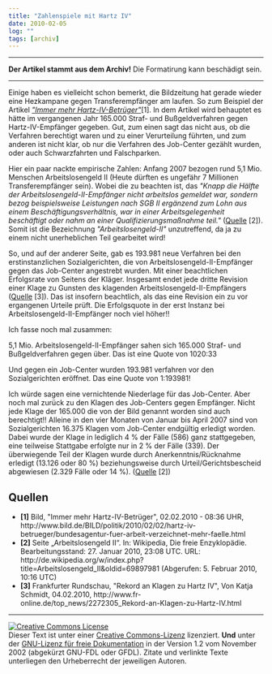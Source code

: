 ```yaml
---
title: "Zahlenspiele mit Hartz IV"
date: 2010-02-05
log: ""
tags: [archiv]
---
```

<hr><b>Der Artikel stammt aus dem Archiv!</b> Die Formatirung kann beschädigt sein.<hr>
Einige haben es vielleicht schon bemerkt, die Bildzeitung hat gerade wieder eine Hezkampane gegen Transferempfänger am laufen. So zum Beispiel der Artikel <i><a href="http://www.bild.de/BILD/politik/2010/02/02/hartz-iv-betrueger/bundesagentur-fuer-arbeit-verzeichnet-mehr-faelle.html">"Immer mehr Hartz-IV-Betrüger"</a></i>[1]. In dem Artikel wird behauptet es hätte im vergangenen Jahr 165.000 Straf- und Bußgeldverfahren gegen Hartz-IV-Empfänger gegeben.
<!--break-->
Gut, zum einen sagt das nicht aus, ob die Verfahren berechtigt waren und zu einer Verurteilung führten, und zum anderen ist nicht klar, ob nur die Verfahren des Job-Center gezählt wurden, oder auch Schwarzfahrten und Falschparken. 

Hier ein paar nackte empirische Zahlen: Anfang 2007 bezogen rund 5,1 Mio. Menschen Arbeitslosengeld II (Heute dürften es ungefähr 7 Millionen Transferempfänger sein). Wobei die zu beachten ist, das <i>"Knapp die Hälfte der Arbeitslosengeld-II-Empfänger nicht arbeitslos gemeldet war, sondern bezog beispielsweise Leistungen nach SGB II ergänzend zum Lohn aus einem Beschäftigungsverhältnis, war in einer Arbeitsgelegenheit beschäftigt oder nahm an einer Qualifizierungsmaßnahme teil."</i> (<a href="http://de.wikipedia.org/wiki/Arbeitslosengeld_II#Empirische_Basisdaten">Quelle</a> [2]). Somit ist die Bezeichnung <i>"Arbeitslosengeld-II"</i> unzutreffend, da ja zu einem nicht unerheblichen Teil gearbeitet wird!

So, und auf der anderer Seite, gab es 193.981 neue Verfahren bei den erstinstanzlichen Sozialgerichten, die von Arbeitslosengeld-II-Empfänger gegen das Job-Center angestrebt wurden. Mit einer beachtlichen Erfolgsrate von Seitens der Kläger. Insgesamt endet jede dritte Revision einer Klage zu Gunsten des klagenden Arbeitslosengeld-II-Empfängers (<a href="http://www.fr-online.de/top_news/2272305_Rekord-an-Klagen-zu-Hartz-IV.html">Quelle</a> [3]). Das ist insofern beachtlich, als das eine Revision ein zu vor ergangenen Urteile prüft. Die Erfolgsquote in der erst Instanz bei Arbeitslosengeld-II-Empfänger noch viel höher!!

Ich fasse noch mal zusammen:

5,1 Mio. Arbeitslosengeld-II-Empfänger sahen sich 165.000 Straf- und Bußgeldverfahren gegen über. Das ist eine Quote von 1020:33

Und gegen ein Job-Center wurden 193.981 verfahren vor den Sozialgerichten eröffnet. Das eine Quote von 1:193981!

Ich würde sagen eine vernichtende Niederlage für das Job-Center. Aber noch mal zurück zu den Klagen des Job-Centers gegen Empfänger. Nicht jede Klage der 165.000 die von der Bild genannt worden sind auch berechtigt!! Alleine in den vier Monaten von Januar bis April 2007 sind von Sozialgerichten 16.375 Klagen vom Job-Center endgültig erledigt worden. Dabei wurde der Klage in lediglich 4 % der Fälle (586) ganz stattgegeben, eine teilweise Stattgabe erfolgte nur in 2 % der Fälle (339). Der überwiegende Teil der Klagen wurde durch Anerkenntnis/Rücknahme erledigt (13.126 oder 80 %) beziehungsweise durch Urteil/Gerichtsbescheid abgewiesen (2.329 Fälle oder 14 %). (<a href="http://de.wikipedia.org/wiki/Arbeitslosengeld_II#Kritik_an_der_praktischen_Umsetzung">Quelle</a> [2])

<h2>Quellen</h2>
<ul>
<li><b>[1]</b>  Bild, "Immer mehr Hartz-IV-Betrüger", 02.02.2010 - 08:36 UHR, http://www.bild.de/BILD/politik/2010/02/02/hartz-iv-betrueger/bundesagentur-fuer-arbeit-verzeichnet-mehr-faelle.html</li>
<li><b>[2]</b> Seite „Arbeitslosengeld II“. In: Wikipedia, Die freie Enzyklopädie. Bearbeitungsstand: 27. Januar 2010, 23:08 UTC. URL: http://de.wikipedia.org/w/index.php?title=Arbeitslosengeld_II&oldid=69897981 (Abgerufen: 5. Februar 2010, 10:16 UTC) </li>
<li><b>[3]</b> Frankfurter Rundschau, "Rekord an Klagen zu Hartz IV", Von Katja Schmidt, 04.02.2010, http://www.fr-online.de/top_news/2272305_Rekord-an-Klagen-zu-Hartz-IV.html</li>
</ul>

<hr>

 <a rel="license" href="http://creativecommons.org/licenses/by-sa/3.0/de/"><img alt="Creative Commons License" style="border-width:0" src="http://i.creativecommons.org/l/by-sa/3.0/de/88x31.png" /></a><br />Dieser <span xmlns:dc="http://purl.org/dc/elements/1.1/" href="http://purl.org/dc/dcmitype/Text" rel="dc:type">Text</span> ist unter einer <a rel="license" href="http://creativecommons.org/licenses/by-sa/3.0/de/">Creative Commons-Lizenz</a> lizenziert. <b>Und</b> unter der <a href="http://de.wikipedia.org/wiki/GFDL">GNU-Lizenz für freie Dokumentation</a> in der Version 1.2 vom November 2002 (abgekürzt GNU-FDL oder GFDL). Zitate und verlinkte Texte unterliegen den Urheberrecht der jeweiligen Autoren.
